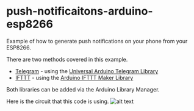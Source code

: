 # push-notificaitons-arduino-esp8266
Example of how to generate push notifications on your phone from your ESP8266.

There are two methods covered in this example.

- [Telegram](https://telegram.org/) - using the [Universal Arduino Telegram Library](https://github.com/witnessmenow/Universal-Arduino-Telegram-Bot)
- [IFTTT](https://ifttt.com) - using the [Arduino IFTTT Maker Library](https://github.com/witnessmenow/arduino-ifttt-maker)

Both libraries can be added via the Arduino Library Manager.

Here is the circuit that this code is using.
![alt text](http://i.imgur.com/dfRGuVH.png "Circuit")
